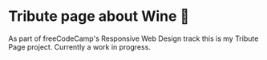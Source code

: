 # Tribute page about Wine 🍷

As part of freeCodeCamp's Responsive Web Design track this is my Tribute Page project. Currently a work in progress.
